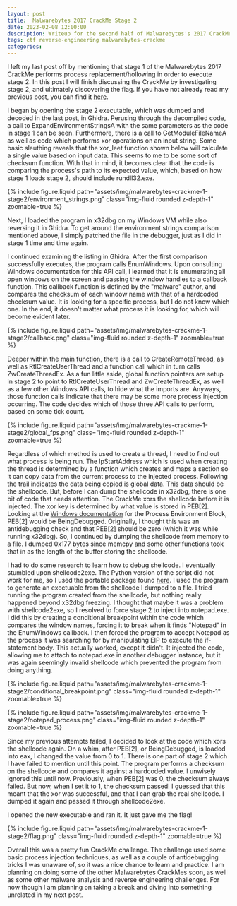 ```yaml
---
layout: post
title:  Malwarebytes 2017 CrackMe Stage 2
date: 2023-02-08 12:00:00
description: Writeup for the second half of Malwarebytes's 2017 CrackMe challenge.
tags: ctf reverse-engineering malwarebytes-crackme
categories: 
---
```


I left my last post off by mentioning that stage 1 of the Malwarebytes 2017 CrackMe performs process replacement/hollowing in order to execute stage 2. In this post I will finish discussing the CrackMe by investigating stage 2, and ultimately discovering the flag. If you have not already read my previous post, you can find it <a href="/blog/2023/malwarebytes-2017-crackme-stage-1/">here</a>. 

I began by opening the stage 2 executable, which was dumped and decoded in the last post, in Ghidra. Perusing through the decompiled code, a call to ExpandEnvironmentStringsA with the same parameters as the code in stage 1 can be seen. Furthermore, there is a call to GetModuleFileNameA as well as code which performs xor operations on an input string. Some basic sleuthing reveals that the xor_leet function shown below will calculate a single value based on input data. This seems to me to be some sort of checksum function. With that in mind, it becomes clear that the code is comparing the process's path to its expected value, which, based on how stage 1 loads stage 2, should include rundll32.exe. 

{% include figure.liquid path="assets/img/malwarebytes-crackme-1-stage2/environment_strings.png" class="img-fluid rounded z-depth-1" zoomable=true %}

Next, I loaded the program in x32dbg on my Windows VM while also reversing it in Ghidra. To get around the environment strings comparison mentioned above, I simply patched the file in the debugger, just as I did in stage 1 time and time again. 

I continued examining the listing in Ghidra. After the first comparison successfully executes, the program calls EnumWindows. Upon consulting Windows documentation for this API call, I learned that it is enumerating all open windows on the screen and passing the window handles to a callback function. This callback function is defined by the "malware" author, and compares the checksum of each window name with that of a hardcoded checksum value. It is looking for a specific process, but I do not know which one. In the end, it doesn't matter what process it is looking for, which will become evident later.

{% include figure.liquid path="assets/img/malwarebytes-crackme-1-stage2/callback.png" class="img-fluid rounded z-depth-1" zoomable=true %}

Deeper within the main function, there is a call to CreateRemoteThread, as well as RtlCreateUserThread and a function call which in turn calls ZwCreateThreadEx. As a fun little aside, global function pointers are setup in stage 2 to point to RtlCreateUserThread and ZwCreateThreadEx, as well as a few other Windows API calls, to hide what the imports are. Anyways, those function calls indicate that there may be some more process injection occurring. The code decides which of those three API calls to perform, based on some tick count.

{% include figure.liquid path="assets/img/malwarebytes-crackme-1-stage2/global_fps.png" class="img-fluid rounded z-depth-1" zoomable=true %}

Regardless of which method is used to create a thread, I need to find out what process is being run. The lpStartAddress which is used when creating the thread is determined by a function which creates and maps a section so it can copy data from the current process to the injected process. Following the trail indicates the data being copied is global data. This data should be the shellcode. But, before I can dump the shellcode in x32dbg, there is one bit of code that needs attention. The CrackMe xors the shellcode before it is injected. The xor key is determined by what value is stored in PEB[2]. Looking at the <a href="https://learn.microsoft.com/en-us/windows/win32/api/winternl/ns-winternl-peb">Windows documentation</a> for the Process Environment Block, PEB[2] would be BeingDebugged. Originally, I thought this was an antidebugging check and that PEB[2] should be zero (which it was while running x32dbg). So, I continued by dumping the shellcode from memory to a file. I dumped 0x177 bytes since memcpy and some other functions took that in as the length of the buffer storing the shellcode.

I had to do some research to learn how to debug shellcode. I eventually stumbled upon shellcode2exe. The Python version of the script did not work for me, so I used the portable package found <a href="https://github.com/fr0gger/shellcode2exe_package">here</a>. I used the program to generate an exectuable from the shellcode I dumped to a file. I tried running the program created from the shellcode, but nothing really happened beyond x32dbg freezing. I thought that maybe it was a problem with shellcode2exe, so I resolved to force stage 2 to inject into notepad.exe. I did this by creating a conditional breakpoint within the code which compares the window names, forcing it to break when it finds "Notepad" in the EnumWindows callback. I then forced the program to accept Notepad as the process it was searching for by manipulating EIP to execute the if-statement body. This actually worked, except it didn't. It injected the code, allowing me to attach to notepad.exe in another debugger instance, but it was again seemingly invalid shellcode which prevented the program from doing anything. 

{% include figure.liquid path="assets/img/malwarebytes-crackme-1-stage2/conditional_breakpoint.png" class="img-fluid rounded z-depth-1" zoomable=true %}

{% include figure.liquid path="assets/img/malwarebytes-crackme-1-stage2/notepad_process.png" class="img-fluid rounded z-depth-1" zoomable=true %}

Since my previous attempts failed, I decided to look at the code which xors the shellcode again. On a whim, after PEB[2], or BeingDebugged, is loaded into eax, I changed the value from 0 to 1. There is one part of stage 2 which I have failed to mention until this point. The program performs a checksum on the shellcode and compares it against a hardcoded value. I unwisely ignored this until now. Previously, when PEB[2] was 0, the checksum always failed. But now, when I set it to 1, the checksum passed! I guessed that this meant that the xor was successful, and that I can grab the real shellcode. I dumped it again and passed it through shellcode2exe. 

I opened the new executable and ran it. It just gave me the flag!

{% include figure.liquid path="assets/img/malwarebytes-crackme-1-stage2/flag.png" class="img-fluid rounded z-depth-1" zoomable=true %}

Overall this was a pretty fun CrackMe challenge. The challenge used some basic process injection techniques, as well as a couple of antidebugging tricks I was unaware of, so it was a nice chance to learn and practice. I am planning on doing some of the other Malwarebytes CrackMes soon, as well as some other malware analysis and reverse engineering challenges. For now though I am planning on taking a break and diving into something unrelated in my next post.